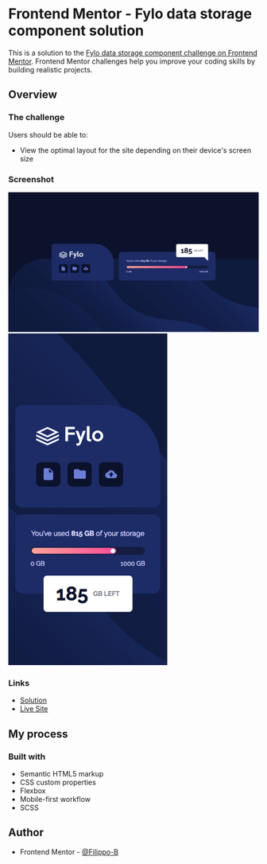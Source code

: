# Frontend Mentor - Fylo data storage component solution

This is a solution to the [Fylo data storage component challenge on Frontend Mentor](https://www.frontendmentor.io/challenges/fylo-data-storage-component-1dZPRbV5n). Frontend Mentor challenges help you improve your coding skills by building realistic projects.

## Overview

### The challenge

Users should be able to:

- View the optimal layout for the site depending on their device's screen size

### Screenshot

![](./images/screenshot-desktop.png)
![](./images/screenshot-mobile.png)

### Links

- [Solution](https://www.frontendmentor.io/solutions/fylo-data-storage-component-with-scss-and-flexbox-KZq0kUD0a#comment-611e774e30d21659ace4dd9a)
- [Live Site](https://filippo-b.github.io/fylo-data-storage-component/)

## My process

### Built with

- Semantic HTML5 markup
- CSS custom properties
- Flexbox
- Mobile-first workflow
- SCSS

## Author

- Frontend Mentor - [@Filippo-B](https://www.frontendmentor.io/profile/Filippo-B)
